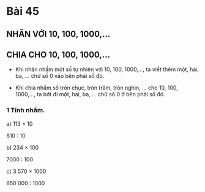 # Bài 45

## NHÂN VỚI 10, 100, 1000,...
## CHIA CHO 10, 100, 1000,...

- Khi nhân nhẩm một số tự nhiên với 10, 100, 1000,..., ta viết thêm một, hai, ba, ... chữ số 0 vào bên phải số đó.

- Khi chia nhẩm số tròn chục, tròn trăm, tròn nghìn, ... cho 10, 100, 1000,..., ta bớt đi một, hai, ba, ... chữ số 0 ở bên phải số đó.

### 1 Tính nhẩm.

a) 113 × 10

810 : 10

b) 234 × 100

7000 : 100

c) 3 570 × 1000

650 000 : 1000
